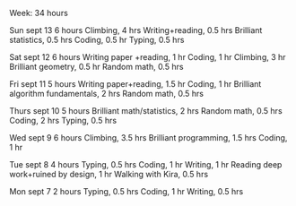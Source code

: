 Week: 34 hours

Sun sept 13
6 hours
Climbing, 4 hrs
Writing+reading, 0.5 hrs
Brilliant statistics, 0.5 hrs
Coding, 0.5 hr
Typing, 0.5 hrs

Sat sept 12
6 hours
Writing paper +reading, 1 hr
Coding, 1 hr
Climbing, 3 hr
Brilliant geometry, 0.5 hr
Random math, 0.5 hrs

Fri sept 11
5 hours
Writing paper+reading, 1.5 hr
Coding, 1 hr
Brilliant algorithm fundamentals, 2 hrs
Random math, 0.5 hrs

Thurs sept 10
5 hours
Brilliant math/statistics, 2 hrs
Random math, 0.5 hrs
Coding, 2 hrs
Typing, 0.5 hrs

Wed sept 9
6 hours
Climbing, 3.5 hrs
Brilliant programming, 1.5 hrs
Coding, 1 hr

Tue sept 8
4 hours
Typing, 0.5 hrs
Coding, 1 hr
Writing, 1 hr
Reading deep work+ruined by design, 1 hr
Walking with Kira, 0.5 hrs

Mon sept 7
2 hours
Typing, 0.5 hrs
Coding, 1 hr
Writing, 0.5 hrs




